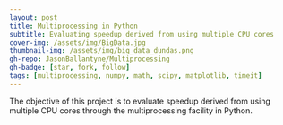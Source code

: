 ```yaml
---
layout: post
title: Multiprocessing in Python
subtitle: Evaluating speedup derived from using multiple CPU cores
cover-img: /assets/img/BigData.jpg
thumbnail-img: /assets/img/big_data_dundas.png
gh-repo: JasonBallantyne/Multiprocessing
gh-badge: [star, fork, follow]
tags: [multiprocessing, numpy, math, scipy, matplotlib, timeit]
---
```


The objective of this project is to evaluate speedup derived from using multiple CPU cores through the multiprocessing facility in Python.
